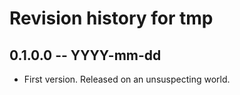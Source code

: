 # Revision history for tmp

## 0.1.0.0 -- YYYY-mm-dd

* First version. Released on an unsuspecting world.
